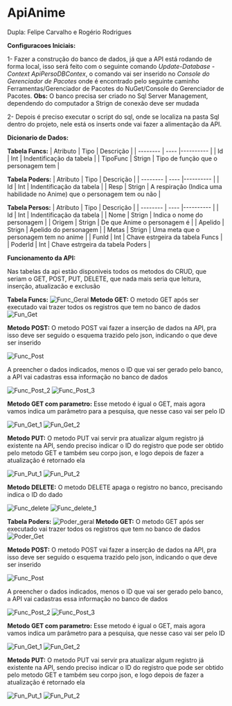 # ApiAnime
Dupla: Felipe Carvalho e Rogério Rodrigues

**Configuracoes Iniciais:**

1- Fazer a construção do banco de dados, já que a API está rodando de forma local, isso será feito com o seguinte comando *Update-Database -Context ApiPersoDBContex*, o comando vai ser inserido no *Console do Gerenciador de Pacotes* onde é encontrado pelo seguinte caminho Ferramentas/Gerenciador de Pacotes do NuGet/Console do Gerenciador de Pacotes. **Obs:** O banco precisa ser criado no Sql Server Management, dependendo do computador a Strign de conexão deve ser mudada

2- Depois é preciso executar o script do sql, onde se localiza na pasta Sql dentro do projeto, nele está os inserts onde vai fazer a alimentação da API.

**Dicionario de Dados:**

**Tabela Funcs:**
| Atributo | Tipo | Descrição |
| -------- | ---- |---------- |
| Id | Int | Indentificação da tabela |
| TipoFunc | Strign | Tipo de função que o personagem tem |

**Tabela Poders:**
| Atributo | Tipo | Descrição |
| -------- | ---- |---------- |
| Id | Int | Indentificação da tabela |
| Resp | Strign | A respiração (Indica uma habilidade no Anime) que o personagem tem ou não |

**Tabela Persos:**
| Atributo | Tipo | Descrição |
| -------- | ---- |---------- |
| Id | Int | Indentificação da tabela |
| Nome | Strign | Indica o nome do personagem |
| Origem | Strign | De que Anime o personagem é |
| Apelido | Strign | Apelido do personagem |
| Metas | Strign | Uma meta que o personagem tem no anime |
| FunId | Int | Chave estrgeira da tabela Funcs |
| PoderId | Int | Chave estrgeira da tabela Poders |

**Funcionamento da API:**

Nas tabelas da api estão disponiveis todos os metodos do CRUD, que seriam o GET, POST, PUT, DELETE, que nada mais seria que leitura, inserção, atualizacão e exclusão 

**Tabela Funcs:**
![Func_Geral](https://github.com/FelipeOropeza/ApiAnime/assets/101806766/17ed0aab-3124-4cd4-b763-cd30b024f706)
**Metodo GET:**
O metodo GET após ser executado vai trazer todos os registros que tem no banco de dados
![Fun_Get](https://github.com/FelipeOropeza/ApiAnime/assets/101806766/54ab9aac-51ac-44b7-bfbe-26c98c46f0ea)

**Metodo POST:**
O metodo POST vai fazer a inserção de dados na API, pra isso deve ser seguido o esquema trazido pelo json, indicando o que deve ser inserido

![Func_Post](https://github.com/FelipeOropeza/ApiAnime/assets/101806766/651d9d5d-f453-45e3-a73e-34a939e772a0)

A preencher o dados indicados, menos o ID que vai ser gerado pelo banco, a API vai cadastras essa informação no banco de dados

![Func_Post_2](https://github.com/FelipeOropeza/ApiAnime/assets/101806766/632d31dc-8601-4f97-9098-a886154d1ea9)
![Func_Post_3](https://github.com/FelipeOropeza/ApiAnime/assets/101806766/129e9e02-18ca-44be-bf2c-2e30be2baa15)

**Metodo GET com parametro:**
Esse metodo é igual o GET, mais agora vamos indica um parâmetro para a pesquisa, que nesse caso vai ser pelo ID

![Fun_Get_1](https://github.com/FelipeOropeza/ApiAnime/assets/101806766/375980f0-706b-48c2-b8c3-b602aafffde1)
![Fun_Get_2](https://github.com/FelipeOropeza/ApiAnime/assets/101806766/626aee19-49dc-45de-a770-3dddca5d9b41)

**Metodo PUT:**
O metodo PUT vai servir pra atualizar algum registro já existente na API, sendo preciso indicar o ID do registro que pode ser obtido pelo metodo GET e também seu corpo json, e logo depois de fazer a atualização é retornado ela

![Fun_Put_1](https://github.com/FelipeOropeza/ApiAnime/assets/101806766/e4c83cc3-62ef-4069-8016-2119dec06ac2)
![Fun_Put_2](https://github.com/FelipeOropeza/ApiAnime/assets/101806766/cae8cedd-0f92-40a0-9fb4-9a03f928430e)

**Metodo DELETE:**
O metodo DELETE apaga o registro no banco, precisando indica o ID do dado

![Func_delete](https://github.com/FelipeOropeza/ApiAnime/assets/101806766/842f8489-6919-49dd-8aa6-f37ade0e25ee)
![Func_delete_1](https://github.com/FelipeOropeza/ApiAnime/assets/101806766/ec14cc48-1458-44e2-bbcf-4be38848b6d5)

**Tabela Poders:**
![Poder_geral](https://github.com/FelipeOropeza/ApiAnime/assets/101806766/bf7cf3ad-98f9-4ec1-8f2c-a5734e445256)
**Metodo GET:**
O metodo GET após ser executado vai trazer todos os registros que tem no banco de dados
![Poder_Get](https://github.com/FelipeOropeza/ApiAnime/assets/101806766/ec116f59-5569-4fbe-a1b2-5cd1348d4756)

**Metodo POST:**
O metodo POST vai fazer a inserção de dados na API, pra isso deve ser seguido o esquema trazido pelo json, indicando o que deve ser inserido

![Func_Post](https://github.com/FelipeOropeza/ApiAnime/assets/101806766/651d9d5d-f453-45e3-a73e-34a939e772a0)

A preencher o dados indicados, menos o ID que vai ser gerado pelo banco, a API vai cadastras essa informação no banco de dados

![Func_Post_2](https://github.com/FelipeOropeza/ApiAnime/assets/101806766/632d31dc-8601-4f97-9098-a886154d1ea9)
![Func_Post_3](https://github.com/FelipeOropeza/ApiAnime/assets/101806766/129e9e02-18ca-44be-bf2c-2e30be2baa15)

**Metodo GET com parametro:**
Esse metodo é igual o GET, mais agora vamos indica um parâmetro para a pesquisa, que nesse caso vai ser pelo ID

![Fun_Get_1](https://github.com/FelipeOropeza/ApiAnime/assets/101806766/375980f0-706b-48c2-b8c3-b602aafffde1)
![Fun_Get_2](https://github.com/FelipeOropeza/ApiAnime/assets/101806766/626aee19-49dc-45de-a770-3dddca5d9b41)

**Metodo PUT:**
O metodo PUT vai servir pra atualizar algum registro já existente na API, sendo preciso indicar o ID do registro que pode ser obtido pelo metodo GET e também seu corpo json, e logo depois de fazer a atualização é retornado ela

![Fun_Put_1](https://github.com/FelipeOropeza/ApiAnime/assets/101806766/e4c83cc3-62ef-4069-8016-2119dec06ac2)
![Fun_Put_2](https://github.com/FelipeOropeza/ApiAnime/assets/101806766/cae8cedd-0f92-40a0-9fb4-9a03f928430e)
